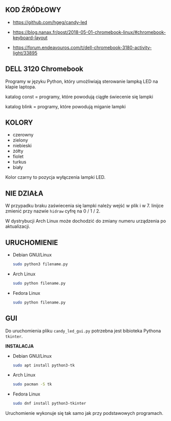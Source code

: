 ## KOD ŹRÓDŁOWY
* https://github.com/hgeg/candy-led

* https://blog.nanax.fr/post/2018-05-01-chromebook-linux/#chromebook-keyboard-layout

* https://forum.endeavouros.com/t/dell-chromebook-3180-activity-light/33895

## DELL 3120 Chromebook

Programy w języku Python, który umożliwiają sterowanie lampką LED na klapie laptopa.

katalog const = programy, które powodują ciągłe świecenie się lampki

katalog blink = programy, które powodują miganie lampki

## KOLORY
* czerowny
* zielony
* niebieski
* żółty
* fiolet
* turkus
* biały

Kolor czarny to pozycja wyłączenia lampki LED.

## NIE DZIAŁA
W przypadku braku zaświecenia się lampki należy wejść w plik i w 7. linijce zmienić przy nazwie ```hidraw``` cyfrę na 0 / 1 / 2.

W dystrybucji Arch Linux może dochodzić do zmiany numeru urządzenia po aktualizacji.

## URUCHOMIENIE
* Debian GNU/Linux

  ```sh
  sudo python3 filename.py
  ```

* Arch Linux

  ```sh
  sudo python filename.py
  ```

* Fedora Linux

  ```sh
  sudo python filename.py
  ```

## GUI
Do uruchomienia pliku ```candy_led_gui.py``` potrzebna jest bibioteka Pythona ```tkinter```.

**INSTALACJA**

* Debian GNU/Linux

  ```sh
  sudo apt install python3-tk
  ```
  
* Arch Linux

  ```sh
  sudo pacman -S tk
  ```

* Fedora Linux

  ```sh
  sudo dnf install python3-tkinter
  ```

Uruchomienie wykonuje się tak samo jak przy podstawowych programach.
